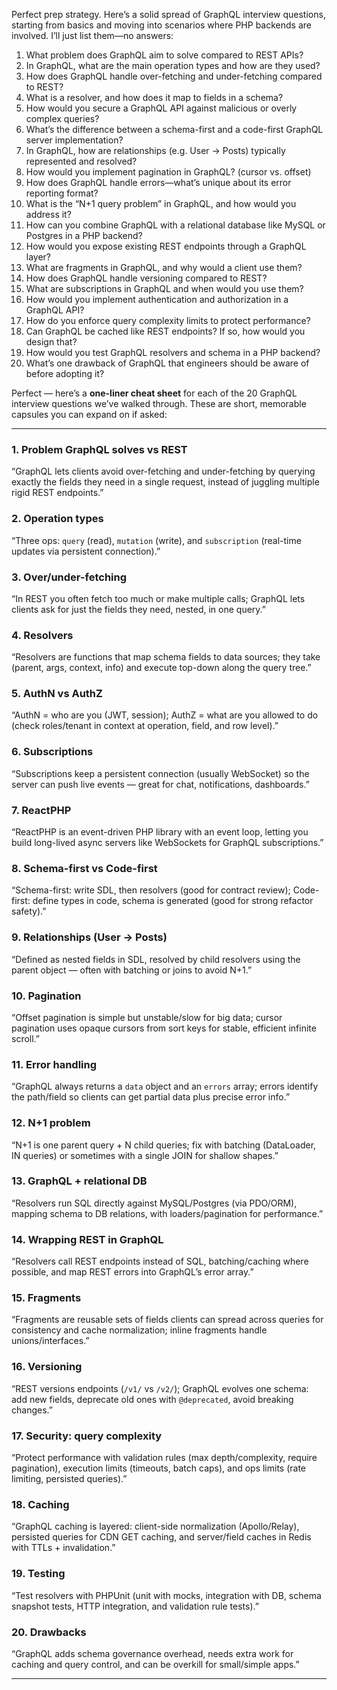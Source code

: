Perfect prep strategy. Here’s a solid spread of GraphQL interview questions, starting from basics and moving into scenarios where PHP backends are involved. I’ll just list them—no answers:

1. What problem does GraphQL aim to solve compared to REST APIs?
2. In GraphQL, what are the main operation types and how are they used?
3. How does GraphQL handle over-fetching and under-fetching compared to REST?
4. What is a resolver, and how does it map to fields in a schema?
5. How would you secure a GraphQL API against malicious or overly complex queries?
6. What’s the difference between a schema-first and a code-first GraphQL server implementation?
7. In GraphQL, how are relationships (e.g. User → Posts) typically represented and resolved?
8. How would you implement pagination in GraphQL? (cursor vs. offset)
9. How does GraphQL handle errors—what’s unique about its error reporting format?
10. What is the “N+1 query problem” in GraphQL, and how would you address it?
11. How can you combine GraphQL with a relational database like MySQL or Postgres in a PHP backend?
12. How would you expose existing REST endpoints through a GraphQL layer?
13. What are fragments in GraphQL, and why would a client use them?
14. How does GraphQL handle versioning compared to REST?
15. What are subscriptions in GraphQL and when would you use them?
16. How would you implement authentication and authorization in a GraphQL API?
17. How do you enforce query complexity limits to protect performance?
18. Can GraphQL be cached like REST endpoints? If so, how would you design that?
19. How would you test GraphQL resolvers and schema in a PHP backend?
20. What’s one drawback of GraphQL that engineers should be aware of before adopting it?

Perfect — here’s a **one-liner cheat sheet** for each of the 20 GraphQL interview questions we’ve walked through. These are short, memorable capsules you can expand on if asked:

---

### 1. Problem GraphQL solves vs REST

“GraphQL lets clients avoid over-fetching and under-fetching by querying exactly the fields they need in a single request, instead of juggling multiple rigid REST endpoints.”

### 2. Operation types

“Three ops: `query` (read), `mutation` (write), and `subscription` (real-time updates via persistent connection).”

### 3. Over/under-fetching

“In REST you often fetch too much or make multiple calls; GraphQL lets clients ask for just the fields they need, nested, in one query.”

### 4. Resolvers

“Resolvers are functions that map schema fields to data sources; they take (parent, args, context, info) and execute top-down along the query tree.”

### 5. AuthN vs AuthZ

“AuthN = who are you (JWT, session); AuthZ = what are you allowed to do (check roles/tenant in context at operation, field, and row level).”

### 6. Subscriptions

“Subscriptions keep a persistent connection (usually WebSocket) so the server can push live events — great for chat, notifications, dashboards.”

### 7. ReactPHP

“ReactPHP is an event-driven PHP library with an event loop, letting you build long-lived async servers like WebSockets for GraphQL subscriptions.”

### 8. Schema-first vs Code-first

“Schema-first: write SDL, then resolvers (good for contract review); Code-first: define types in code, schema is generated (good for strong refactor safety).”

### 9. Relationships (User → Posts)

“Defined as nested fields in SDL, resolved by child resolvers using the parent object — often with batching or joins to avoid N+1.”

### 10. Pagination

“Offset pagination is simple but unstable/slow for big data; cursor pagination uses opaque cursors from sort keys for stable, efficient infinite scroll.”

### 11. Error handling

“GraphQL always returns a `data` object and an `errors` array; errors identify the path/field so clients can get partial data plus precise error info.”

### 12. N+1 problem

“N+1 is one parent query + N child queries; fix with batching (DataLoader, IN queries) or sometimes with a single JOIN for shallow shapes.”

### 13. GraphQL + relational DB

“Resolvers run SQL directly against MySQL/Postgres (via PDO/ORM), mapping schema to DB relations, with loaders/pagination for performance.”

### 14. Wrapping REST in GraphQL

“Resolvers call REST endpoints instead of SQL, batching/caching where possible, and map REST errors into GraphQL’s error array.”

### 15. Fragments

“Fragments are reusable sets of fields clients can spread across queries for consistency and cache normalization; inline fragments handle unions/interfaces.”

### 16. Versioning

“REST versions endpoints (`/v1/` vs `/v2/`); GraphQL evolves one schema: add new fields, deprecate old ones with `@deprecated`, avoid breaking changes.”

### 17. Security: query complexity

“Protect performance with validation rules (max depth/complexity, require pagination), execution limits (timeouts, batch caps), and ops limits (rate limiting, persisted queries).”

### 18. Caching

“GraphQL caching is layered: client-side normalization (Apollo/Relay), persisted queries for CDN GET caching, and server/field caches in Redis with TTLs + invalidation.”

### 19. Testing

“Test resolvers with PHPUnit (unit with mocks, integration with DB, schema snapshot tests, HTTP integration, and validation rule tests).”

### 20. Drawbacks

“GraphQL adds schema governance overhead, needs extra work for caching and query control, and can be overkill for small/simple apps.”

---
